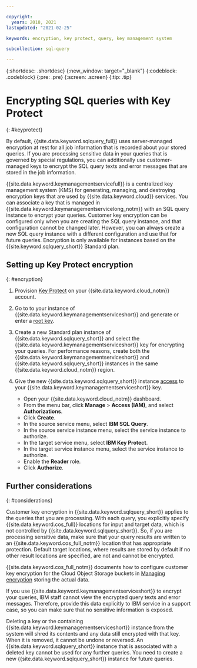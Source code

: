 ```yaml
---

copyright:
  years: 2018, 2021
lastupdated: "2021-02-25"

keywords: encryption, key protect, query, key management system

subcollection: sql-query

---
```


{:shortdesc: .shortdesc}
{:new_window: target="_blank"}
{:codeblock: .codeblock}
{:pre: .pre}
{:screen: .screen}
{:tip: .tip}

# Encrypting SQL queries with Key Protect
{: #keyprotect}

By default, {{site.data.keyword.sqlquery_full}} uses server-managed encryption at rest for all job information that is recorded about your stored queries. If you are processing sensitive data in your queries that is governed by special regulations, you can additionally use customer-managed keys to encrypt the SQL query texts and error messages that are stored in the job information.

{{site.data.keyword.keymanagementservicefull}} is a centralized key management system (KMS) for generating, managing, and destroying encryption keys that are used by {{site.data.keyword.cloud}} services. You can associate a key that is managed in {{site.data.keyword.keymanagementservicelong_notm}} with an SQL query instance to encrypt your queries. Customer key encryption can be configured only when you are creating the SQL query instance, and that configuration cannot be changed later. However, you can always create a new SQL query instance with a different configuration and use that for future queries. Encryption is only available for instances based on the {{site.keyword.sqlquery_short}} Standard plan.

## Setting up Key Protect encryption
{: #encryption}

1. Provision [Key Protect](/docs/services/key-protect?topic=key-protect-about) on your {{site.data.keyword.cloud_notm}} account.
2. Go to to your instance of {{site.data.keyword.keymanagementserviceshort}} and generate or enter a [root key](/docs/services/key-protect?topic=key-protect-getting-started-tutorial).
3. Create a new Standard plan instance of {{site.data.keyword.sqlquery_short}} and select the {{site.data.keyword.keymanagementserviceshort}} key for encrypting your queries.
For performance reasons, create both the {{site.data.keyword.keymanagementserviceshort}} and {{site.data.keyword.sqlquery_short}} instances in the same {{site.data.keyword.cloud_notm}} region.
4. Give the new {{site.data.keyword.sqlquery_short}} instance [access](/docs/account?topic=account-serviceauth) to your {{site.data.keyword.keymanagementserviceshort}} key.

    - Open your {{site.data.keyword.cloud_notm}} dashboard.
    - From the menu bar, click **Manage** > **Access (IAM)**, and select **Authorizations**.
    - Click **Create**.
    - In the source service menu, select **IBM SQL Query**.
    - In the source service instance menu, select the service instance to authorize.
    - In the target service menu, select **IBM Key Protect**.
    - In the target service instance menu, select the service instance to authorize.
    - Enable the **Reader** role.
    - Click **Authorize**.

## Further considerations
{: #considerations}

Customer key encryption in {{site.data.keyword.sqlquery_short}} applies to the queries that you are processing.
With each query, you explicitly specify {{site.data.keyword.cos_full}} locations for input and target data, which is not controlled by {{site.data.keyword.sqlquery_short}}.
So, if you are processing sensitive data, make sure that your query results are written to an {{site.data.keyword.cos_full_notm}} location that has appropriate protection. Default target locations, where results are stored by default if no other result locations are specified, are not and cannot be encrypted.

{{site.data.keyword.cos_full_notm}} documents how to configure customer key encryption for the Cloud Object Storage buckets in [Managing encryption](https://cloud.ibm.com/docs/cloud-object-storage?topic=cloud-object-storage-encryption)
storing the actual data.

If you use {{site.data.keyword.keymanagementserviceshort}} to encrypt your queries, IBM staff cannot view the encrypted query texts and error messages. Therefore, provide this data explicitly to IBM service in a support case, so you can make sure that no sensitive information is exposed.

Deleting a key or the containing {{site.data.keyword.keymanagementserviceshort}} instance from the system will shred its contents and any data still encrypted with that key. When it is removed, it cannot be undone or reversed. An {{site.data.keyword.sqlquery_short}} instance that is associated with a deleted key cannot be used for any further queries. You need to create a new {{site.data.keyword.sqlquery_short}} instance for future queries.
